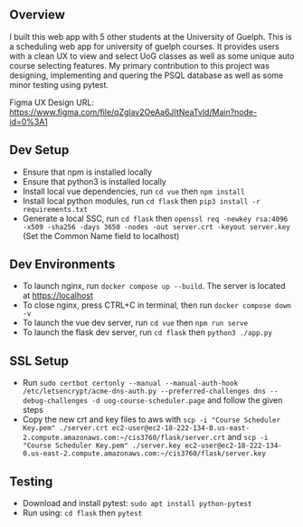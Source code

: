 ## Overview
I built this web app with 5 other students at the University of Guelph. This is a scheduling web app for university of guelph courses. It provides users with a clean UX to view and select UoG classes as well as some unique auto course selecting features. My primary contribution to this project was designing, implementing and quering the PSQL database as well as some minor testing using pytest. 


Figma UX Design URL: https://www.figma.com/file/qZglav2OeAa6JItNeaTvld/Main?node-id=0%3A1

## Dev Setup
- Ensure that npm is installed locally
- Ensure that python3 is installed locally
- Install local vue dependencies, run `cd vue` then `npm install`
- Install local python modules, run `cd flask` then `pip3 install -r requirements.txt`
- Generate a local SSC, run `cd flask` then `openssl req -newkey rsa:4096 -x509 -sha256 -days 3650 -nodes -out server.crt -keyout server.key` (Set the Common Name field to localhost)

## Dev Environments
- To launch nginx, run `docker compose up --build`. The server is located at [https://localhost](https://localhost)
- To close nginx, press CTRL+C in terminal, then run `docker compose down -v`
- To launch the vue dev server, run `cd vue` then `npm run serve`
- To launch the flask dev server, run `cd flask` then `python3 ./app.py`

## SSL Setup

- Run `sudo certbot certonly --manual --manual-auth-hook /etc/letsencrypt/acme-dns-auth.py --preferred-challenges dns --debug-challenges -d uog-course-scheduler.page` and follow the given steps
- Copy the new crt and key files to aws with `scp -i "Course Scheduler Key.pem" ./server.crt ec2-user@ec2-18-222-134-0.us-east-2.compute.amazonaws.com:~/cis3760/flask/server.crt` and `scp -i "Course Scheduler Key.pem" ./server.key ec2-user@ec2-18-222-134-0.us-east-2.compute.amazonaws.com:~/cis3760/flask/server.key`

## Testing
- Download and install pytest: `sudo apt install python-pytest`
- Run using: `cd flask` then `pytest`
